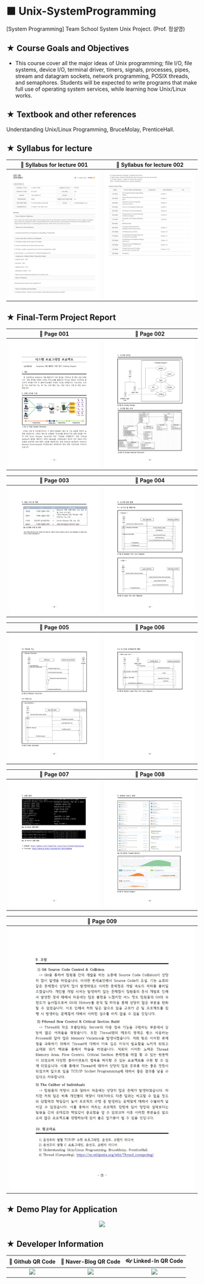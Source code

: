 # ■ Unix-SystemProgramming
[System Programming] Team School System Unix Project. (Prof. 정설영)

## ★ Course Goals and Objectives

* This course cover all the major ideas of Unix programming; file I/O, file systems, device I/O, terminal driver, timers, signals, processes, pipes, stream and datagram sockets, network programming, POSIX threads, and semaphores. Students will be expected to write programs that make full use of operating system services, while learning how Unix/Linux works.

## ★ Textbook and other references

Understanding Unix/Linux Programming, BruceMolay, PrenticeHall.

## ★ Syllabus for lecture

|:page_facing_up: Syllabus for lecture 001|:page_facing_up: Syllabus for lecture 002|
|:---------------------------------------:|:---------------------------------------:|
|![Alt text](https://github.com/ChangYeop-Yang/Unix-SystemProgramming/blob/master/Course%20Info%201.jpg)|![Alt text](https://github.com/ChangYeop-Yang/Unix-SystemProgramming/blob/master/Course%20Info%202.jpg)|

## ★ Final-Term Project Report

|:memo: Page 001|:memo: Page 002|
|:-------------:|:-------------:|
|![Alt text](https://github.com/ChangYeop-Yang/Unix-SystemProgramming/blob/master/%5BSYS%5D%20Presentation/image001.jpg)|![Alt text](https://github.com/ChangYeop-Yang/Unix-SystemProgramming/blob/master/%5BSYS%5D%20Presentation/image002.jpg)|

|:memo: Page 003|:memo: Page 004|
|:-------------:|:-------------:|
|![Alt text](https://github.com/ChangYeop-Yang/Unix-SystemProgramming/blob/master/%5BSYS%5D%20Presentation/image003.jpg)|![Alt text](https://github.com/ChangYeop-Yang/Unix-SystemProgramming/blob/master/%5BSYS%5D%20Presentation/image004.jpg)|

|:memo: Page 005|:memo: Page 006|
|:-------------:|:-------------:|
|![Alt text](https://github.com/ChangYeop-Yang/Unix-SystemProgramming/blob/master/%5BSYS%5D%20Presentation/image005.jpg)|![Alt text](https://github.com/ChangYeop-Yang/Unix-SystemProgramming/blob/master/%5BSYS%5D%20Presentation/image006.jpg)|

|:memo: Page 007|:memo: Page 008|
|:-------------:|:-------------:|
|![Alt text](https://github.com/ChangYeop-Yang/Unix-SystemProgramming/blob/master/%5BSYS%5D%20Presentation/image007.jpg)|![Alt text](https://github.com/ChangYeop-Yang/Unix-SystemProgramming/blob/master/%5BSYS%5D%20Presentation/image008.jpg)|

|:memo: Page 009|
|:-------------:|
|![Alt text](https://github.com/ChangYeop-Yang/Unix-SystemProgramming/blob/master/%5BSYS%5D%20Presentation/image009.jpg)|

## ★ Demo Play for Application

<p align="center">
  <img src='http://drive.google.com/uc?export=view&id=1cnytDdubpz-or3lfvFAYJRzryTH6MTgK' /><br>
</p>

## ★ Developer Information

|:rocket: Github QR Code|:pencil: Naver-Blog QR Code|:eyeglasses: Linked-In QR Code|
|:---------------------:|:-------------------------:|:----------------------------:|
|![](https://user-images.githubusercontent.com/20036523/50044128-60406880-00c2-11e9-8d57-ea1cb8e6b2a7.jpg)|![](https://user-images.githubusercontent.com/20036523/50044131-60d8ff00-00c2-11e9-818c-cf5ad97dc76e.jpg)|![](https://user-images.githubusercontent.com/20036523/50044130-60d8ff00-00c2-11e9-991a-107bffa2bf57.jpg)|
